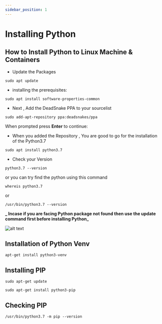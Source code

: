 ```yaml
---
sidebar_position: 1
---
```


# Installing Python

## How to Install Python to Linux Machine & Containers

- Update the Packages

```
sudo apt update

```
- installing the prerequisites:
```
sudo apt install software-properties-common
```
- Next , Add the DeadSnake PPA to your sourcelist 

```
sudo add-apt-repository ppa:deadsnakes/ppa

```
When prompted press **Enter** to continue:

* When you added the Repository , You are good to go for the installation of the Python3.7

```
sudo apt install python3.7
```

* Check your Version 

```
python3.7 --version
```
or you can try find the python using this command

```
whereis python3.7 

```
or 

```
/usr/bin/python3.7 --version
```

**_ Incase if you are facing Python package not found then use the update command first before installing Python_**

![alt text](/img/python.png "Python")

## Installation of Python Venv

```
apt-get install python3-venv

```

## Installing PIP 

```
sudo apt-get update
```

```
sudo apt-get install python3-pip

```

## Checking PIP 

```
/usr/bin/python3.7 -m pip --version
```